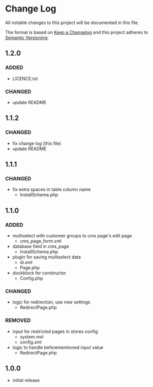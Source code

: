 # Change Log
All notable changes to this project will be documented in this file.

The format is based on [Keep a Changelog](http://keepachangelog.com/) and this project adheres to
[Semantic Versioning](http://semver.org/).

## 1.2.0

### ADDED

- LICENCE.txt

### CHANGED

- update README

## 1.1.2

### CHANGED

- fix change log (this file)
- update README

## 1.1.1

### CHANGED

- fix extra spaces in table column name
    - InstallSchema.php

## 1.1.0

### ADDED

- multiselect with customer groups to cms page's edit page
    - cms_page_form.xml
- database field in cms_page
    - InstallSchema.php
- plugin for saving multiselect data
    - di.xml
    - Page.php
- dockblock for constructor
    - Config.php

### CHANGED

- logic for redirection, use new settings
    - RedirectPage.php
    
### REMOVED

- input for restricted pages in stores config
    - system.mxl
    - config.xml
- logic to handle beforementioned input value
    - RedirectPage.php

## 1.0.0

- initial release

